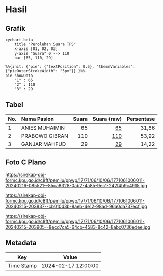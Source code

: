 # Hasil

## Grafik

```mermaid
xychart-beta
    title "Perolehan Suara TPS"
    x-axis [01, 02, 03]
    y-axis "Suara" 0 --> 110
    bar [65, 110, 29]
```

```mermaid
%%{init: {"pie": {"textPosition": 0.5}, "themeVariables": {"pieOuterStrokeWidth": "5px"}} }%%
pie showData
    "1" : 65
    "2" : 110
    "3" : 29
```

## Tabel

| No. | Nama Paslon    | Suara | Suara (raw) | Persentase |
|:--- |:-------------- | -----:| -----------:| ----------:|
| 1   | ANIES MUHAIMIN | 65    | [65][p-1]   | 31,86      |
| 2   | PRABOWO GIBRAN | 110   | [110][p-2]  | 53,92      |
| 3   | GANJAR MAHFUD  | 29    | [29][p-3]   | 14,22      |


[p-1]: https://github.com/gigit-pemilu/pemilu-2024-17-bengkulu/blob/main/pilpres/hitung-suara/sub/17-bengkulu/sub/71-kota-bengkulu/sub/06-ratu-agung/sub/1006-sawah-lebar/sub/011-tps/sub/paslon-1.txt
[p-2]: https://github.com/gigit-pemilu/pemilu-2024-17-bengkulu/blob/main/pilpres/hitung-suara/sub/17-bengkulu/sub/71-kota-bengkulu/sub/06-ratu-agung/sub/1006-sawah-lebar/sub/011-tps/sub/paslon-2.txt
[p-3]: https://github.com/gigit-pemilu/pemilu-2024-17-bengkulu/blob/main/pilpres/hitung-suara/sub/17-bengkulu/sub/71-kota-bengkulu/sub/06-ratu-agung/sub/1006-sawah-lebar/sub/011-tps/sub/paslon-3.txt

## Foto C Plano

https://sirekap-obj-formc.kpu.go.id/c8ff/pemilu/ppwp/17/71/06/10/06/1771061006011-20240216-085521--85ca8328-0ab2-4a85-9ec1-242f4b9c4915.jpg

https://sirekap-obj-formc.kpu.go.id/c8ff/pemilu/ppwp/17/71/06/10/06/1771061006011-20240215-203837--cb010d3b-8aeb-4e12-98ad-96a0da737ecf.jpg

https://sirekap-obj-formc.kpu.go.id/c8ff/pemilu/ppwp/17/71/06/10/06/1771061006011-20240215-203905--8ecd7ca5-64cb-4583-8c42-8abc0736edee.jpg


## Metadata

| Key        | Value               |
| ---------- | ------------------- |
| Time Stamp | 2024-02-17 12:00:00 |



